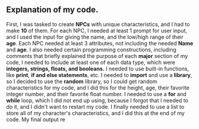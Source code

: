 ## Explanation of my code. 
First, I was tasked to create **NPCs** with unique characteristics, and I had to make **10** of them. For each NPC, I needed at least 1 prompt for user input, and I used the input for giving the name, and the low/high range of their **age**. Each NPC needed at least 3 attributes, not including the needed **Name** and **age**. 
I also needed certain programming constructions, including comments that briefly  explained the purpose of each **major** section of my code, I needed to include at least one of each data type, which were **integers, strings, floats, and booleans.**
I needed to use built-in functions, like **print**, **if and else statements**, etc. 
I needed to **import** and use a **library**, so I decided to use the **random** library, so I could get random characteristics for my code, and I did this for the height, age, their favorite integer number, and their favorite float number. 
I needed to use a **for** and **while** loop, which I did not end up using, because I forgot that I needed to do it, and I didn't want to restart my code. 
I finally needed to use a list to store all of my character's characteristics, and I did this at the end of my code. My final output re

